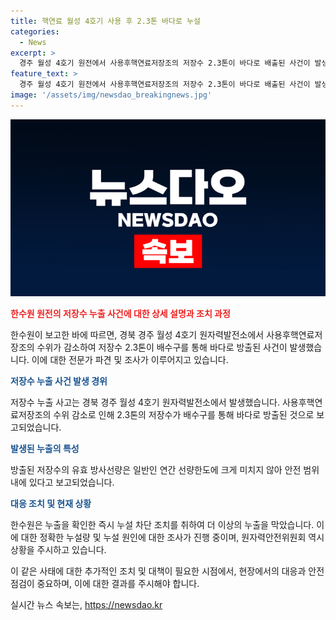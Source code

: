 ```yaml
---
title: 핵연료 월성 4호기 사용 후 2.3톤 바다로 누설
categories:
  - News
excerpt: >
  경주 월성 4호기 원전에서 사용후핵연료저장조의 저장수 2.3톤이 바다로 배출된 사건이 발생했습니다. 이에 대한 방사선량은 연간 선량한도를 크게 초과하지 않았으나 원전을 운영하는 한국수력원자력은 누설 조치 후 정확한 조사를 진행 중이라고 밝혀졌습니다.
feature_text: >
  경주 월성 4호기 원전에서 사용후핵연료저장조의 저장수 2.3톤이 바다로 배출된 사건이 발생했습니다. 이에 대한 방사선량은 연간 선량한도를 크게 초과하지 않았으나 원전을 운영하는 한국수력원자력은 누설 조치 후 정확한 조사를 진행 중이라고 밝혀졌습니다.
image: '/assets/img/newsdao_breakingnews.jpg'
---
```


<p><img src="/assets/img/newsdao_breakingnews.jpg" alt="pcversion 속보" /></p>

<p><b><span style="color: #ee2323;">한수원 원전의 저장수 누출 사건에 대한 상세 설명과 조치 과정</span></b></p>

<p>한수원이 보고한 바에 따르면, 경북 경주 월성 4호기 원자력발전소에서 사용후핵연료저장조의 수위가 감소하여 저장수 2.3톤이 배수구를 통해 바다로 방출된 사건이 발생했습니다. 이에 대한 전문가 파견 및 조사가 이루어지고 있습니다.</p>

<p><b><span style="color: #1a5490;">저장수 누출 사건 발생 경위</span></b></p>

<p>저장수 누출 사고는 경북 경주 월성 4호기 원자력발전소에서 발생했습니다. 사용후핵연료저장조의 수위 감소로 인해 2.3톤의 저장수가 배수구를 통해 바다로 방출된 것으로 보고되었습니다.</p>

<p><b><span style="color: #1a5490;">발생된 누출의 특성</span></b></p>

<p>방출된 저장수의 유효 방사선량은 일반인 연간 선량한도에 크게 미치지 않아 안전 범위 내에 있다고 보고되었습니다.</p>

<p><b><span style="color: #1a5490;">대응 조치 및 현재 상황</span></b></p>

<p>한수원은 누출을 확인한 즉시 누설 차단 조치를 취하여 더 이상의 누출을 막았습니다. 이에 대한 정확한 누설량 및 누설 원인에 대한 조사가 진행 중이며, 원자력안전위원회 역시 상황을 주시하고 있습니다.</p>

<p>이 같은 사태에 대한 추가적인 조치 및 대책이 필요한 시점에서, 현장에서의 대응과 안전 점검이 중요하며, 이에 대한 결과를 주시해야 합니다.</p>
실시간 뉴스 속보는, <a href="https://newsdao.kr" rel="dofollow">https://newsdao.kr</a>


